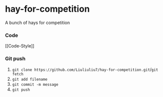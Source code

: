 # hay-for-competition

A bunch of hays for competition

### Code
[[Code-Style]]

### Git push
1. `git clone https://github.com/Liuliuliu7/hay-for-competition.git`/`git fetch`  
2. `git add filename`  
3. `git commit -m message`  
4. `git push ` 

   